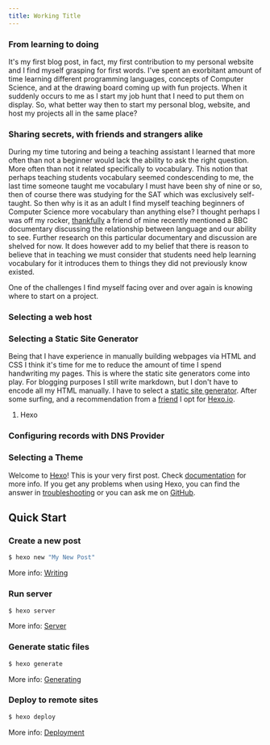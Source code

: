 ```yaml
---
title: Working Title 
---
```

### From learning to doing
It's my first blog post, in fact, my first contribution to my personal website and I find myself grasping for first words.  I've spent an exorbitant amount of time learning different programming languages, concepts of Computer Science, and at the drawing board coming up with fun projects.  When it suddenly occurs to me as I start my job hunt that I need to put them on display.  So, what better way then to start my personal blog, website, and host my projects all in the same place?

### Sharing secrets, with friends and strangers alike
During my time tutoring and being a teaching assistant I learned that more often than not a beginner would lack the ability to ask the right question. More often than not it related specifically to vocabulary. This notion that perhaps teaching students vocabulary seemed condescending to me, the last time someone taught me vocabulary I must have been shy of nine or so, then of course there was studying for the SAT which was exclusively self-taught. So then why is it as an adult I find myself teaching beginners of Computer Science more vocabulary than anything else? I thought perhaps I was off my rocker, [thankfully](http://nyti.ms/1FJ9WSh) a friend of mine recently mentioned a BBC documentary discussing the relationship between language and our ability to see. Further research on this particular documentary and discussion are shelved for now. It does however add to my belief that there is reason to believe that in teaching we must consider that students need help learning vocabulary for it introduces them to things they did not previously know existed. 

One of the challenges I find myself facing over and over again is knowing where to start on a project.  
### Selecting a web host

### Selecting a Static Site Generator
Being that I have experience in manually building webpages via HTML and CSS I think it's time for me to reduce the amount of time I spend handwriting my pages.
This is where the static site generators come into play. For blogging purposes I still write markdown, but I don't have to encode all my HTML manually.
I have to select a [static site generator](https://www.staticgen.com/). After some surfing, and a recommendation from a [friend](https://tuckersiemens.com/) I opt for [Hexo.io](https://hexo.io/).

1. Hexo 

### Configuring records with DNS Provider
### Selecting a Theme

Welcome to [Hexo](https://hexo.io/)! This is your very first post. Check [documentation](https://hexo.io/docs/) for more info. If you get any problems when using Hexo, you can find the answer in [troubleshooting](https://hexo.io/docs/troubleshooting.html) or you can ask me on [GitHub](https://github.com/hexojs/hexo/issues).

## Quick Start

### Create a new post

``` bash
$ hexo new "My New Post"
```

More info: [Writing](https://hexo.io/docs/writing.html)

### Run server

``` bash
$ hexo server
```

More info: [Server](https://hexo.io/docs/server.html)

### Generate static files

``` bash
$ hexo generate
```

More info: [Generating](https://hexo.io/docs/generating.html)

### Deploy to remote sites

``` bash
$ hexo deploy
```

More info: [Deployment](https://hexo.io/docs/deployment.html)
